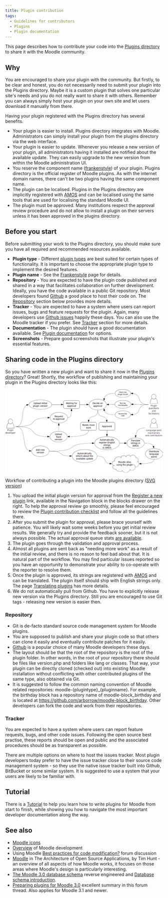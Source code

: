 ```yaml
---
title: Plugin contribution
tags:
  - Guidelines for contributors
  - Plugins
  - Plugin documentation
---
```

This page describes how to contribute your code into the [Plugins directory](https://docs.moodle.org/dev/Plugins_directory) to share it with the Moodle community.

## Why

You are encouraged to share your plugin with the community. But firstly, to be clear and honest, you do not necessarily need to submit your plugin into the Plugins directory. Maybe it is a custom plugin that solves one particular site's needs and you do not really want to share it with others. Remember you can always simply host your plugin on your own site and let users download it manually from there.

Having your plugin registered with the Plugins directory has several benefits.

- Your plugin is easier to install. Plugins directory integrates with Moodle. Administrators can simply install your plugin from the plugins directory via the web interface.
- Your plugin is easier to update. Whenever you release a new version of your plugin, all administrators having it installed are notified about the available update. They can easily upgrade to the new version from within the Moodle administration UI.
- You reserve the component name ([frankenstyle](../../development/policies/codingstyle/frankenstyle.md)) of your plugin. Plugins directory is the official register of Moodle plugins. As with the internet domain names, there can't be two plugins having the same component name.
- The plugin can be localised. Plugins in the Plugins directory are implicitly registered with [AMOS](https://docs.moodle.org/en/AMOS_manual) and can be localised using the same tools that are used for localising the standard Moodle UI.
- The plugin must be approved. Many institutions respect the approval review procedure and do not allow to install a plugin on their servers unless it has been approved in the plugins directory.

## Before you start

Before submitting your work to the Plugins directory, you should make sure you have all required and recommended resources available.

- **Plugin type** - Different [plugin types](/docs/apis/plugintypes/) are best suited for certain types of functionality. It is important to choose the appropriate plugin type to implement the desired features.
- **Plugin name** - See the [Frankenstyle](../../development/policies/codingstyle/frankenstyle.md) page for details.
- **Repository** - You are expected to have the plugin code published and shared in a way that facilitates collaboration on further development. Ideally, you have the code available in a public Git repository. Most developers found [Github](https://github.com) a good place to host their code on. The [Repository](#repository) section below provides more details.
- **Tracker** - You are expected to have a system where users can report issues, bugs and feature requests for the plugin. Again, many developers use [Github issues](https://guides.github.com/features/issues/) happily these days. You can also use the Moodle tracker if you prefer. See [Tracker](#tracker) section for more details.
- **Documentation** - The plugin should have a good documentation available. See [Plugin documentation](https://docs.moodle.org/dev/Plugin_documentation) for options.
- **Screenshots** - Prepare good screenshots that illustrate your plugin's essential features.

## Sharing code in the Plugins directory

So you have written a new plugin and want to share it now in the [Plugins directory](https://docs.moodle.org/dev/Plugins_directory)? Great! Shortly, the workflow of publishing and maintaining your plugin in the Plugins directory looks like this:

![Workflow of contributing a plugin into the Moodle plugins directory](_index/plugin-contribution-workflow.png)
<figcaption>

Workflow of contributing a plugin into the Moodle plugins directory ([SVG version](_index/plugin-contribution-workflow.svg))

</figcaption>

1. You upload the initial plugin version for approval from the [Register a new plugin](https://moodle.org/plugins/registerplugin.php) link, available  in the Navigation block in the blocks drawer on the right. To help the approval review go smoothly, please feel encouraged to review the [Plugin contribution checklist](https://docs.moodle.org/dev/Plugin_contribution_checklist) and follow all the guidelines there.
1. After you submit the plugin for approval, please brace yourself with patience. You will likely wait some weeks before you get initial review results. We generally try and provide the feedback sooner, but it is not always possible. The actual approval queue stats [are available](https://moodle.org/plugins/queue.php).
1. The plugin goes through the validation and approval process.
1. Almost all plugins are sent back as "needing more work" as a result of the initial review, and there is no reason to feel bad about that. It is natural part of the workflow. You may find particular issues reported so you have an opportunity to demonstrate your ability to co-operate with the reporter to resolve them.
1. Once the plugin is approved, its strings are registered with [AMOS](https://docs.moodle.org/en/AMOS_manual) and can be translated. The plugin itself should ship with English strings only. The page [Translating plugins](https://docs.moodle.org/en/Translating_plugins) has more details.
1. We do not automatically pull from Github. You have to explicitly release new version via the Plugins directory. Still you are encouraged to use Git tags - releasing new version is easier then.

### Repository

- Git is de-facto standard source code management system for Moodle plugins.
- You are supposed to publish and share your plugin code so that others can clone it easily and eventually contribute patches for it easily.
- [Github](https://github.com/) is a popular choice of many Moodle developers these days.
- The layout should be that the root of the repository is the root of the plugin folder. In other words, in the root of your repository there should be files like version.php and folders like lang or classes. That way, your plugin can be directly cloned (checked out) into existing Moodle installation without conflicting with other contributed plugins of the same type, also obtained via Git.
- It is suggested to follow the common naming convention of Moodle related repositories: moodle-{plugintype}_{pluginname}. For example, the birthday block has a repository name of moodle-block_birthday and is located at https://github.com/arborrow/moodle-block_birthday. Other developers can fork the code and work from their repositories.

### Tracker

You are expected to have a system where users can report feature requests, bugs, and other code issues. Following the open source best practise, these reports should be open and public and the associated procedures should be as transparent as possible.

There are multiple options on where to host the issues tracker. Most plugin developers today prefer to have the issue tracker close to their source code management system - so they use the native issue tracker built into Github, BitBucket or some similar system. It is suggested to use a system that your users are likely to be familiar with.

## Tutorial

There is a [Tutorial](https://docs.moodle.org/dev/Tutorial) to help you learn how to write plugins for Moodle from start to finish, while showing you how to navigate the most important developer documentation along the way.

## See also

- [Moodle icons](https://docs.moodle.org/dev/Moodle_icons)
- [Overview](../../community/intro.md) of Moodle development
- Using Moodle [Best practices for code modification?](http://moodle.org/mod/forum/discuss.php?d=99037) forum discussion
- [Moodle](http://aosabook.org/en/moodle.html) in The Architecture of Open Source Applications, by Tim Hunt - an overview of all aspects of how Moodle works, it focuses on those areas where Moodle's design is particularly interesting.
- [The Moodle 3.0 database schema](http://www.examulator.com/er/) reverse engineered and [Database schema introduction](https://docs.moodle.org/dev/Database_schema_introduction).
- [Preparing plugins for Moodle 3.0](https://moodle.org/mod/forum/discuss.php?d=322196) excellent summary in this forum thread. Also applies for Moodle 3.1 and newer.
